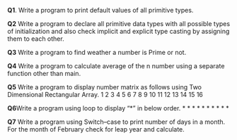 **Q1**.	Write a program to print default values of all primitive types.

**Q2**	Write a program to declare all primitive data types with all possible types of initialization and also check implicit and explicit type casting by assigning them to each other.

**Q3**	Write a program to find weather a number is Prime or not.

**Q4**	Write a program to calculate average of the n number using a separate function other than main. 

**Q5**	Write a program to display number matrix as follows using Two Dimensional Rectangular Array.
  	 1       2         3       4 
               	 5       6         7       8 
               	 9       10       11     12 
                	13     14       15      16 

**Q6**Write a program using loop to display  “*” in below order.
                *
                *      *
                *      *      *
                *      *      *      *

**Q7** Write a program using Switch–case to print number of days in a month. For the month of February   check for leap year and calculate. 	
